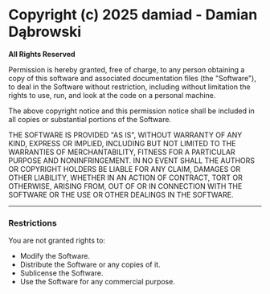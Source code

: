 # Copyright (c) 2025 damiad - Damian Dąbrowski

**All Rights Reserved**

Permission is hereby granted, free of charge, to any person obtaining a copy of this software and associated documentation files (the "Software"), to deal in the Software without restriction, including without limitation the rights to use, run, and look at the code on a personal machine.

The above copyright notice and this permission notice shall be included in all copies or substantial portions of the Software.

THE SOFTWARE IS PROVIDED "AS IS", WITHOUT WARRANTY OF ANY KIND, EXPRESS OR IMPLIED, INCLUDING BUT NOT LIMITED TO THE WARRANTIES OF MERCHANTABILITY, FITNESS FOR A PARTICULAR PURPOSE AND NONINFRINGEMENT. IN NO EVENT SHALL THE AUTHORS OR COPYRIGHT HOLDERS BE LIABLE FOR ANY CLAIM, DAMAGES OR OTHER LIABILITY, WHETHER IN AN ACTION OF CONTRACT, TORT OR OTHERWISE, ARISING FROM, OUT OF OR IN CONNECTION WITH THE SOFTWARE OR THE USE OR OTHER DEALINGS IN THE SOFTWARE.

---

### **Restrictions**

You are not granted rights to:
- Modify the Software.
- Distribute the Software or any copies of it.
- Sublicense the Software.
- Use the Software for any commercial purpose.